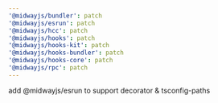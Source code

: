 ```yaml
---
'@midwayjs/bundler': patch
'@midwayjs/esrun': patch
'@midwayjs/hcc': patch
'@midwayjs/hooks': patch
'@midwayjs/hooks-kit': patch
'@midwayjs/hooks-bundler': patch
'@midwayjs/hooks-core': patch
'@midwayjs/rpc': patch
---
```


add @midwayjs/esrun to support decorator & tsconfig-paths
